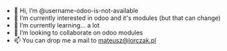 - 👋 Hi, I’m @username-odoo-is-not-available
- 👀 I’m currently interested in odoo and it's modules (but that can change)
- 🌱 I’m currently learning... a lot
- 💞️ I’m looking to collaborate on odoo modules
- 📫 You can drop me a mail to mateusz@lorczak.pl  

<!---
username-odoo-is-not-available/username-odoo-is-not-available is a ✨ special ✨ repository because its `README.md` (this file) appears on your GitHub profile.
You can click the Preview link to take a look at your changes.
--->
